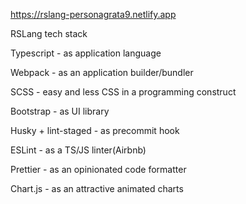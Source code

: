 https://rslang-personagrata9.netlify.app

RSLang tech stack

Typescript - as application language

Webpack - as an application builder/bundler

SCSS - easy and less CSS in a programming construct

Bootstrap - as UI library

Husky + lint-staged - as precommit hook

ESLint - as a TS/JS linter(Airbnb) 

Prettier - as an opinionated code formatter

Chart.js - as an attractive animated charts
